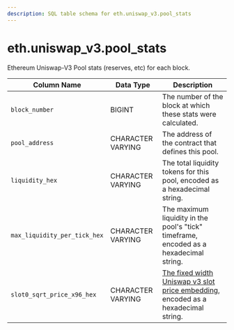 ```yaml
---
description: SQL table schema for eth.uniswap_v3.pool_stats
---
```


# eth.uniswap\_v3.pool\_stats

Ethereum Uniswap-V3 Pool stats (reserves, etc) for each block.

| Column Name                  | Data Type         | Description                                                                                                                          |
| ---------------------------- | ----------------- | ------------------------------------------------------------------------------------------------------------------------------------ |
| `block_number`               | BIGINT            | The number of the block at which these stats were calculated.                                                                        |
| `pool_address`               | CHARACTER VARYING | The address of the contract that defines this pool.                                                                                  |
| `liquidity_hex`              | CHARACTER VARYING | The total liquidity tokens for this pool, encoded as a hexadecimal string.                                                           |
| `max_liquidity_per_tick_hex` | CHARACTER VARYING | The maximum liquidity in the pool's "tick" timeframe, encoded as a hexadecimal string.                                               |
| `slot0_sqrt_price_x96_hex`   | CHARACTER VARYING | [The fixed width Uniswap v3 slot price embedding](https://blog.uniswap.org/uniswap-v3-math-primer), encoded as a hexadecimal string. |

